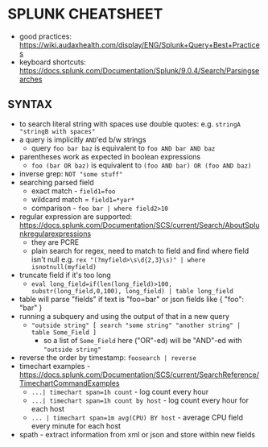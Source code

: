 # SPLUNK CHEATSHEET
- good practices: https://wiki.audaxhealth.com/display/ENG/Splunk+Query+Best+Practices
- keyboard shortcuts: https://docs.splunk.com/Documentation/Splunk/9.0.4/Search/Parsingsearches

## SYNTAX
- to search literal string with spaces use double quotes: e.g. `stringA "stringB with spaces"`
- a query is implicitly `AND`'ed b/w strings
    - query `foo bar baz` is equivalent to `foo AND bar AND baz`
- parentheses work as expected in boolean expressions
    - `foo (bar OR baz)` is equivalent to `(foo AND bar) OR (foo AND baz)`
- inverse grep: `NOT "some stuff"`
- searching parsed field
    - exact match - `field1=foo`
    - wildcard match = `field1=*yar*`
    - comparison - `foo bar | where field2>10`
- regular expression are supported: https://docs.splunk.com/Documentation/SCS/current/Search/AboutSplunkregularexpressions
    - they are PCRE
    - plain search for regex, need to match to field and find where field isn't null
        e.g. `rex "(?myfield>\s\d{2,3}\s)" | where isnotnull(myfield)`
- truncate field if it's too long
    - `eval long_field=if(len(long_field)>100, substr(long_field,0,100), long_field) | table long_field`
- table will parse "fields" if text is "foo=bar" or json fields like { "foo": "bar" }
- running a subquery and using the output of that in a new query
    - `"outside string" [ search "some string" "another string" | table Some_Field ]`
        - so a list of `Some_Field` here ("OR"-ed) will be "AND"-ed with `"outside string"`
- reverse the order by timestamp: `foosearch | reverse`
- timechart examples - https://docs.splunk.com/Documentation/SCS/current/SearchReference/TimechartCommandExamples
    - `...| timechart span=1h count` - log count every hour
    - `...| timechart span=1h count by host` - log count every hour for each host
    - `... | timechart span=1m avg(CPU) BY host` - average CPU field every minute for each host
- spath - extract information from xml or json and store within new fields
